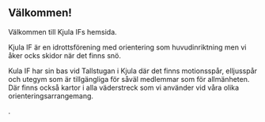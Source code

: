 ## Välkommen!

Välkommen till Kjula IFs hemsida.

Kjula IF är en idrottsförening med orientering som huvudinriktning men vi åker ocks skidor när det finns snö.

Kula IF har sin bas vid Tallstugan i Kjula där det finns motionsspår, elljusspår och utegym som är tillgängliga för såväl medlemmar som för allmänheten. Där finns också kartor i alla väderstreck som vi använder vid våra olika orienteringsarrangemang.

.
